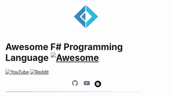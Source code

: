 <p align="center">
  <img width="15%" src="https://github.com/cybersecurity-dev/cybersecurity-dev/blob/main/assets/F_Sharp_logo.svg" />
</p>

# Awesome F# Programming Language [![Awesome](https://awesome.re/badge.svg)](https://awesome.re) 
[![YouTube](https://img.shields.io/badge/YouTube-%23FF0000.svg?style=for-the-badge&logo=YouTube&logoColor=white)](https://youtube.com/playlist?list=PL9V4Zu3RroiV11_Gq6dZuF1KYJF-jkf1w&si=Mrd1DMzFrtI7qCbY) [![Reddit](https://img.shields.io/badge/Reddit-FF4500?style=for-the-badge&logo=reddit&logoColor=white)](https://www.reddit.com/r/fsharp/)
<p align="center">
    <a href="https://github.com/cybersecurity-dev/"><img height="25" src="https://github.com/cybersecurity-dev/cybersecurity-dev/blob/main/assets/github.svg" alt="GitHub"></a>
    &nbsp;
    <a href="https://www.youtube.com/@CyberThreatDefence"><img height="25" src="https://github.com/cybersecurity-dev/cybersecurity-dev/blob/main/assets/youtube.svg" alt="YouTube"></a>
    &nbsp;
    <a href="https://cyberthreatdefence.com/my_awesome_lists"><img height="20" src="https://github.com/cybersecurity-dev/cybersecurity-dev/blob/main/assets/blog.svg" alt="My Awesome Lists"></a>
    <img src="https://github.com/cybersecurity-dev/cybersecurity-dev/blob/main/assets/bar.gif">
</p>


